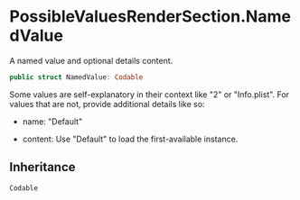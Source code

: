 # PossibleValuesRenderSection.NamedValue

A named value and optional details content.

``` swift
public struct NamedValue: Codable 
```

Some values are self-explanatory in their context like "2" or "Info.plist". For values
that are not, provide additional details like so:

  - name: "Default"

  - content: Use "Default" to load the first-available instance.

## Inheritance

`Codable`
